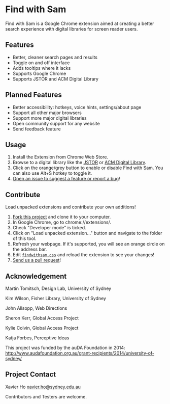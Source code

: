 
Find with Sam
=============
Find with Sam is a Google Chrome extension aimed at creating a better search experience with digital libraries for screen reader users.

Features
--------
 * Better, cleaner search pages and results
 * Toggle on and off interface
 * Adds tooltips where it lacks
 * Supports Google Chrome
 * Supports JSTOR and ACM Digital Library

Planned Features
----------------
 * Better accessibility: hotkeys, voice hints, settings/about page
 * Support all other major browsers
 * Support more major digital libraries
 * Open community support for any website
 * Send feedback feature

Usage
-----
 1. Install the Extension from Chrome Web Store.
 2. Browse to a digital library like the [JSTOR](http://www.jstor.org/) or [ACM Digital Library](http://dl.acm.org/).
 3. Click on the orange/grey button to enable or disable Find with Sam. You can also use Alt+S hotkey to toggle it.
 4. [Open an issue to suggest a feature or report a bug](https://github.com/Spaxe/findwithsam/issues/new)!

Contribute
----------
Load unpacked extensions and contribute your own additions!

 1. [Fork this project](https://github.com/Spaxe/findwithsam/#fork-destination-box) and clone it to your computer.
 2. In Google Chrome, go to chrome://extensions/.
 3. Check "Developer mode" is ticked.
 4. Click on "Load unpacked extension..." button and navigate to the folder of
    this tool.
 5. Refresh your webpage. If it's supported, you will see an orange circle on
    the address bar.
 6. Edit [`findwithsam.css`](https://github.com/Spaxe/findwithsam/blob/master/findwithsam.css) and reload the extension to see your changes!
 7. [Send us a pull request](https://github.com/Spaxe/findwithsam/pulls)!

Acknowledgement
---------------
Martin Tomitsch, Design Lab, University of Sydney

Kim Wilson, Fisher Library, University of Sydney

John Allsopp, Web Directions

Sheron Kerr, Global Access Project

Kylie Colvin, Global Access Project

Katja Forbes, Perceptive Ideas

This project was funded by the auDA Foundation in 2014: http://www.audafoundation.org.au/grant-recipients/2014/university-of-sydney/

Project Contact
---------------
Xavier Ho <xavier.ho@sydney.edu.au>

Contributors and Testers are welcome.